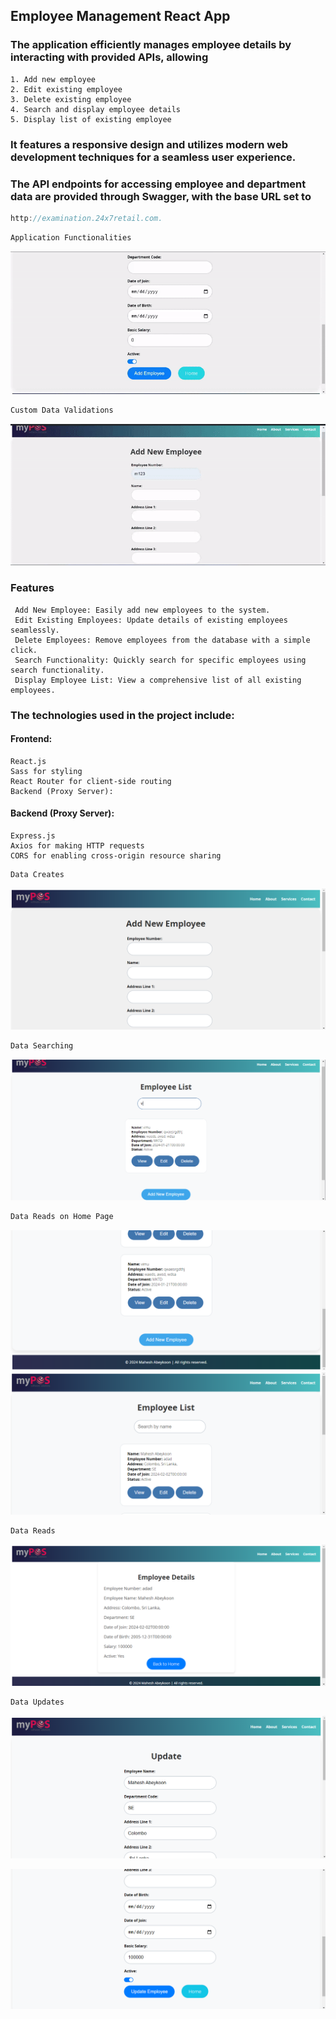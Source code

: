 ## Employee Management React App
### The application efficiently manages employee details by interacting with provided APIs, allowing 
``` console
1. Add new employee
2. Edit existing employee
3. Delete existing employee
4. Search and display employee details
5. Display list of existing employee
```
### It features a responsive design and utilizes modern web development techniques for a seamless user experience. 

### The API endpoints for accessing employee and department data are provided through Swagger, with the base URL set to 

```jsx harmony
http://examination.24x7retail.com.
```

 ```jsx harmony
Application Functionalities
```
![Site preview](./employee-portal.gif)

```jsx harmony
Custom Data Validations
```
![Site preview](/form_validations.gif)

### Features

```console
 Add New Employee: Easily add new employees to the system.
 Edit Existing Employees: Update details of existing employees seamlessly.
 Delete Employees: Remove employees from the database with a simple click.
 Search Functionality: Quickly search for specific employees using search functionality.
 Display Employee List: View a comprehensive list of all existing employees.
```

### The technologies used in the project include:


#### Frontend:
```console
React.js
Sass for styling
React Router for client-side routing
Backend (Proxy Server):
```
#### Backend (Proxy Server):
```console
Express.js
Axios for making HTTP requests
CORS for enabling cross-origin resource sharing
```

```jsx harmony
Data Creates
```
![Site preview](/add_employee.png)

```jsx harmony
Data Searching
```
![Site preview](/find.png)

```jsx harmony
Data Reads on Home Page
```
![Site preview](/home_bottom.png)
![Site preview](/home.png)

```jsx harmony
Data Reads
```
![Site preview](/read-one.png)

```jsx harmony
Data Updates
```
![Site preview](/update.png)

![Site preview](/update_2.png)
